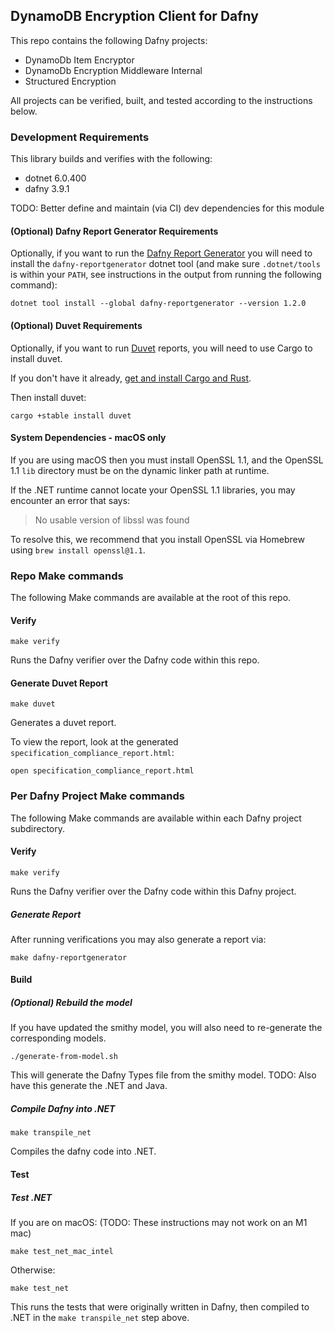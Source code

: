 ## DynamoDB Encryption Client for Dafny

This repo contains the following Dafny projects:

- DynamoDb Item Encryptor
- DynamoDb Encryption Middleware Internal
- Structured Encryption

All projects can be verified, built, and tested according to the instructions below.

### Development Requirements

This library builds and verifies with the following:
- dotnet 6.0.400
- dafny 3.9.1

TODO: Better define and maintain (via CI) dev dependencies for this module

#### (Optional) Dafny Report Generator Requirements

Optionally, if you want to run the [Dafny Report Generator](#generate-dafny-report)
you will need to install the `dafny-reportgenerator` dotnet tool
(and make sure `.dotnet/tools` is within your `PATH`,
see instructions in the output from running the following command):

```
dotnet tool install --global dafny-reportgenerator --version 1.2.0
```

#### (Optional) Duvet Requirements

Optionally, if you want to run [Duvet](https://github.com/awslabs/duvet) reports,
you will need to use Cargo to install duvet.

If you don't have it already,
[get and install Cargo and Rust](https://doc.rust-lang.org/cargo/getting-started/installation.html).

Then install duvet:

```
cargo +stable install duvet
```

#### System Dependencies - macOS only

If you are using macOS then you must install OpenSSL 1.1,
and the OpenSSL 1.1 `lib` directory must be on the dynamic linker path at runtime.

If the .NET runtime cannot locate your OpenSSL 1.1 libraries,
you may encounter an error that says:

> No usable version of libssl was found

To resolve this,
we recommend that you install OpenSSL via Homebrew using `brew install openssl@1.1`.

### Repo Make commands

The following Make commands are available at the root of this repo.

#### Verify

```
make verify
```

Runs the Dafny verifier over the Dafny code within this repo.

#### Generate Duvet Report

```
make duvet
```

Generates a duvet report.

To view the report, look at the generated `specification_compliance_report.html`:

```
open specification_compliance_report.html
```

### Per Dafny Project Make commands

The following Make commands are available within each Dafny project subdirectory.

#### Verify

```
make verify
```

Runs the Dafny verifier over the Dafny code within this Dafny project.

##### Generate Report

After running verifications you may also generate a report via:

```
make dafny-reportgenerator
```

#### Build

##### (Optional) Rebuild the model

If you have updated the smithy model, you will also need to re-generate the corresponding models.

```
./generate-from-model.sh
```

This will generate the Dafny Types file from the smithy model.
TODO: Also have this generate the .NET and Java.

##### Compile Dafny into .NET

```
make transpile_net
```

Compiles the dafny code into .NET.

#### Test

##### Test .NET

If you are on macOS:
(TODO: These instructions may not work on an M1 mac)

```
make test_net_mac_intel
```

Otherwise:

```
make test_net
```

This runs the tests that were originally written in Dafny,
then compiled to .NET in the `make transpile_net` step above.
